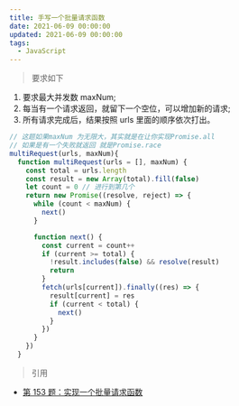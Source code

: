 ```yaml
---
title: 手写一个批量请求函数
date: 2021-06-09 00:00:00
updated: 2021-06-09 00:00:00
tags:
  - JavaScript
---
```


> 要求如下

1. 要求最大并发数 maxNum;
2. 每当有一个请求返回，就留下一个空位，可以增加新的请求;
3. 所有请求完成后，结果按照 urls 里面的顺序依次打出。

<!-- more -->

```javascript
// 这题如果maxNum 为无限大，其实就是在让你实现Promise.all
// 如果是有一个失败就返回 就是Promise.race
multiRequest(urls, maxNum){
  function multiRequest(urls = [], maxNum) {
    const total = urls.length
    const result = new Array(total).fill(false)
    let count = 0 // 进行到第几个
    return new Promise((resolve, reject) => {
      while (count < maxNum) {
        next()
      }

      function next() {
        const current = count++
        if (current >= total) {
          !result.includes(false) && resolve(result)
          return
        }
        fetch(urls[current]).finally((res) => {
          result[current] = res
          if (current < total) {
            next()
          }
        })
      }
    })
  }
```

> 引用

- [第 153 题：实现一个批量请求函数](https://github.com/Advanced-Frontend/Daily-Interview-Question/issues/378)
